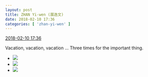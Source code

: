 ```yaml
---
layout: post
title: ZHAN Yi-wen (展逸文)
date: 2018-02-10 17:36
categories: [ 'zhan-yi-wen' ]
---
```


<div class="weibo-info">
  <a href="https://weibo.com/6108090526/G2uhceKBu">2018-02-10 17:36</a>
</div>

Vacation, vacation, vacation … Three times for the important thing.

<!-- more -->

<ul class="weibo-pic-list-1">
  <li class="weibo-pic">
    <a href="//wx4.sinaimg.cn/mw690/006FmVn8ly1fobhipm1atj30qo0zkgsf.jpg"><img src="//wx4.sinaimg.cn/thumb150/006FmVn8ly1fobhipm1atj30qo0zkgsf.jpg"/></a>
  </li>
  <li class="weibo-pic">
    <a href="//wx1.sinaimg.cn/mw690/006FmVn8ly1fobhior8cfj30qo0zkn3z.jpg"><img src="//wx1.sinaimg.cn/thumb150/006FmVn8ly1fobhior8cfj30qo0zkn3z.jpg"/></a>
  </li>
  <li class="weibo-pic">
    <a href="//wx3.sinaimg.cn/mw690/006FmVn8ly1fobhiq1i2kj30qo0zk45i.jpg"><img src="//wx3.sinaimg.cn/thumb150/006FmVn8ly1fobhiq1i2kj30qo0zk45i.jpg"/></a>
  </li>
</ul>
